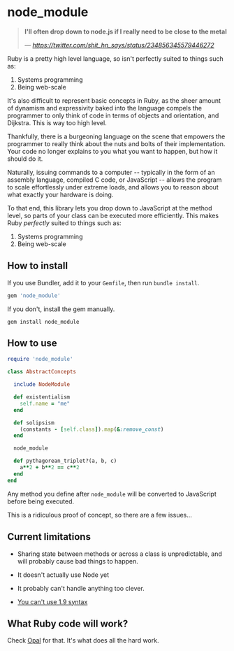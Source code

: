 # node_module

> **I'll often drop down to node.js if I really need to be close to the metal**
>
> &mdash; <cite>https://twitter.com/shit_hn_says/status/234856345579446272</cite>

Ruby is a pretty high level language, so isn't perfectly suited to
things such as:

1. Systems programming
2. Being web-scale

It's also difficult to represent basic concepts in Ruby, as the sheer
amount of dynamism and expressivity baked into the language compels
the programmer to only think of code in terms of objects and
orientation, and Dijkstra. This is way too high level.

Thankfully, there is a burgeoning language on the scene that empowers
the programmer to really think about the nuts and bolts of their
implementation. Your code no longer explains to you what you want to
happen, but how it should do it.

Naturally, issuing commands to a computer -- typically in the form of
an assembly language, compiled C code, or JavaScript -- allows the
program to scale effortlessly under extreme loads, and allows you to reason
about what exactly your hardware is doing.

To that end, this library lets you drop down to JavaScript at the method level,
so parts of your class can be executed more efficiently. This makes Ruby *perfectly*
suited to things such as:

1. Systems programming
2. Being web-scale

## How to install

If you use Bundler, add it to your `Gemfile`, then run `bundle install`.

```ruby
gem 'node_module'
```

If you don't, install the gem manually.

```shell
gem install node_module
```

## How to use

```ruby
require 'node_module'

class AbstractConcepts

  include NodeModule

  def existentialism
    self.name = "me"
  end

  def solipsism
    (constants - [self.class]).map(&:remove_const)
  end

  node_module

  def pythagorean_triplet?(a, b, c)
    a**2 + b**2 == c**2
  end
end
```

Any method you define after `node_module` will be converted to JavaScript before being
executed.

This is a ridiculous proof of concept, so there are a few issues...

## Current limitations

- Sharing state between methods or across a class is unpredictable,
  and will probably cause bad things to happen.

- It doesn't actually use Node yet

- It probably can't handle anything too clever.

- [You can't use 1.9 syntax](https://github.com/quix/live_ast#description)

## What Ruby code will work?

Check [Opal](http://opalrb.org) for that. It's what does all the hard work.
